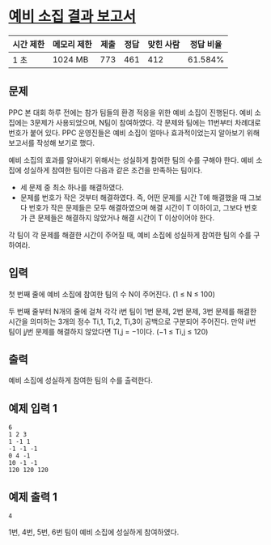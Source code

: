 # [예비 소집 결과 보고서](https://www.acmicpc.net/problem/31776)

| 시간 제한 | 메모리 제한 | 제출 | 정답 | 맞힌 사람 | 정답 비율 |
| --- | --- | --- | --- | --- | --- |
| 1 초 | 1024 MB | 773 | 461 | 412 | 61.584% |

## 문제

PPC 본 대회 하루 전에는 참가 팀들의 환경 적응을 위한 예비 소집이 진행된다. 예비 소집에는 3문제가 사용되었으며, N팀이 참여하였다. 각 문제와 팀에는 1$1$번부터 차례대로 번호가 붙어 있다. PPC 운영진들은 예비 소집이 얼마나 효과적이었는지 알아보기 위해 보고서를 작성해 보기로 했다.

예비 소집의 효과를 알아내기 위해서는 성실하게 참여한 팀의 수를 구해야 한다. 예비 소집에 성실하게 참여한 팀이란 다음과 같은 조건을 만족하는 팀이다.

- 세 문제 중 최소 하나를 해결하였다.
- 문제를 번호가 작은 것부터 해결하였다. 즉, 어떤 문제를 시간 T에 해결했을 때 그보다 번호가 작은 문제들은 모두 해결하였으며 해결 시간이 T 이하이고, 그보다 번호가 큰 문제들은 해결하지 않았거나 해결 시간이 T 이상이어야 한다.

각 팀이 각 문제를 해결한 시간이 주어질 때, 예비 소집에 성실하게 참여한 팀의 수를 구하여라.

## 입력

첫 번째 줄에 예비 소집에 참여한 팀의 수 N이 주어진다. (1 ≤ N ≤ 100)

두 번째 줄부터 N개의 줄에 걸쳐 각각 i번 팀이 1번 문제, 2번 문제, 3번 문제를 해결한 시간을 의미하는 3개의 정수 Ti,1, Ti,2, Ti,3이 공백으로 구분되어 주어진다. 만약 i$i$번 팀이 j$j$번 문제를 해결하지 않았다면 Ti,j = −1이다. (−1 ≤ Ti,j ≤ 120)

## 출력

예비 소집에 성실하게 참여한 팀의 수를 출력한다.

## 예제 입력 1

```
6
1 2 3
1 -1 1
-1 -1 -1
0 4 -1
10 -1 -1
120 120 120

```

## 예제 출력 1

```
4

```

1번, 4번, 5번, 6번 팀이 예비 소집에 성실하게 참여하였다.
